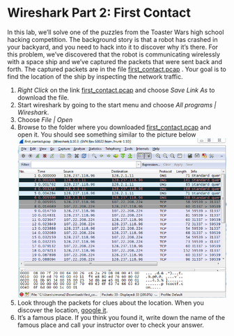 # Wireshark Part 2: First Contact
In this lab, we’ll solve one of the puzzles from the Toaster Wars high school hacking competition. The background story is that a robot has crashed in your backyard, and you need to hack into it to discover why it’s there. For this problem, we’ve discovered that the robot is communicating wirelessly with a space ship and we’ve captured the packets that were sent back and forth. The captured packets are in the file [first_contact.pcap](first_contact.pcap) . Your goal is to find the location of the ship by inspecting the network traffic.

1.	*Right Click* on the link [first_contact.pcap](first_contact.pcap) and choose *Save Link As* to download the file.
2.	Start wireshark by going to the start menu and choose *All programs | Wireshark*. 
3.	Choose *File | Open*
4.	Browse to the folder where you downloaded [first_contact.pcap](first_contact.pcap) and open it. You should see something similar to the picture below   
![FirstContact1.png](FirstContact1.png)   
5.	Look through the packets for clues about the location. When you discover the location, [google it](http://www.google.com).
6.	It’s a famous place. If you think you found it, write down the name of the famous place and call your instructor over to check your answer.


